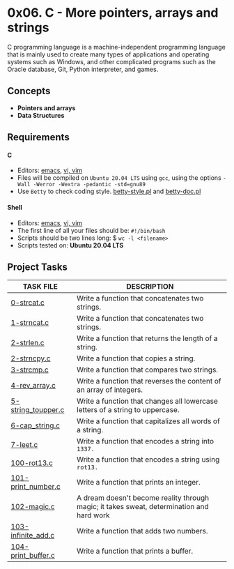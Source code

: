 
# 0x06. C - More pointers, arrays and strings

C programming language is a machine-independent programming language that is mainly used to create many types of applications and operating systems such as Windows, and other complicated programs such as the Oracle database, Git, Python interpreter, and games.

## Concepts

- __Pointers and arrays__
- __Data Structures__

## Requirements

#### C

- Editors: [emacs](https://www.gnu.org/software/emacs/), [vi, vim](https://www.vim.org/)
- Files will be compiled on `Ubuntu 20.04 LTS` using `gcc`, using the options `-Wall -Werror -Wextra -pedantic -std=gnu89`
- Use `Betty` to check coding style. [betty-style.pl](https://github.com/holbertonschool/Betty/blob/master/betty-style.pl) and [betty-doc.pl](https://github.com/holbertonschool/Betty/blob/master/betty-doc.pl)

#### Shell

- Editors: [emacs](https://www.gnu.org/software/emacs/), [vi, vim](https://www.vim.org/)
- The first line of all your files should be: `#!/bin/bash`
- Scripts should be two lines long: $ `wc -l <filename>`
- Scripts tested on: __Ubuntu 20.04 LTS__

## Project Tasks

| TASK FILE                      | DESCRIPTION      |
|  -----------                   |  -----------     |
|[0-strcat.c]()|Write a function that concatenates two strings.|
|[1-strncat.c]()|Write a function that concatenates two strings.|
|[2-strlen.c]()|Write a function that returns the length of a string.|
|[2-strncpy.c]()|Write a function that copies a string.|
|[3-strcmp.c]()|Write a function that compares two strings.|
|[4-rev_array.c]()|Write a function that reverses the content of an array of integers.|
|[5-string_toupper.c]()|Write a function that changes all lowercase letters of a string to uppercase.|
|[6-cap_string.c]()|Write a function that capitalizes all words of a string.|
|[7-leet.c]()|Write a function that encodes a string into `1337.`|
|[100-rot13.c]()|Write a function that encodes a string using `rot13.`|
|[101-print_number.c]()|Write a function that prints an integer.|
|[102-magic.c]()| A dream doesn't become reality through magic; it takes sweat, determination and hard work|
|[103-infinite_add.c]()|Write a function that adds two numbers.|
|[104-print_buffer.c]()|Write a function that prints a buffer.|                               



